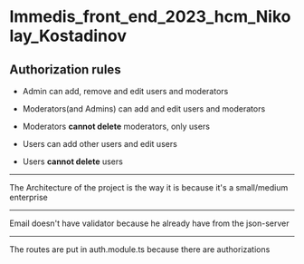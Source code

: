 # Immedis_front_end_2023_hcm_Nikolay_Kostadinov

## Authorization rules

- Admin can add, remove and edit users and moderators

- Moderators(and Admins) can add and edit users and moderators

- Moderators **cannot delete** moderators, only users

- Users can add other users and edit users

- Users **cannot delete** users



---
The Architecture of the project is the way it is because it's a small/medium enterprise

---
Email doesn't have validator because he already have from the json-server

---
The routes are put in auth.module.ts because there are authorizations